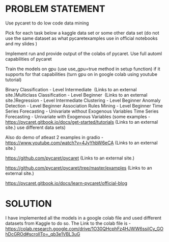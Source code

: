 # PROBLEM STATEMENT 

Use pycaret to do low code data mining 

 

Pick for each task below a kaggle data set or some other data set (do not use the same dataset as what pycaretexamples use in official notebooks and my slides )

Implement run and provide output of the colabs of pycaret. Use full automl capabilities of pycaret

 

Train the models on gpu (use use_gpu=true method in setup function) if it supports for that capabilities (turn gpu on in google colab using youtube tutorial)

 

 

Binary Classification - Level Intermediate
​ (Links to an external site.)Multiclass Classification - Level Beginner
​ (Links to an external site.)Regression - Level Intermediate
Clustering - Level Beginner
Anomaly Detection - Level Beginner
Association Rules Mining - Level Beginner
Time Series Forecasting - Univariate without Exogenous Variables
Time Series Forecasting - Univariate with Exogenous Variables
(some examples - https://pycaret.gitbook.io/docs/get-started/tutorials (Links to an external site.) use different data sets)

Also do demo of atleast 2 examples in gradio -
https://www.youtube.com/watch?v=4JyYhbW6eCA (Links to an external site.)


 

https://github.com/pycaret/pycaret (Links to an external site.)

 

https://github.com/pycaret/pycaret/tree/master/examples (Links to an external site.)

 
https://pycaret.gitbook.io/docs/learn-pycaret/official-blog



# SOLUTION

I have implemented all the models in a google colab file and used different datasets from Kaggle to do so.
The Link to the colab file is - https://colab.research.google.com/drive/1O30QHcphFz4HJWW6ssiICy_GOhDcGROd#scrollTo=_qb3e1VBL3uG
